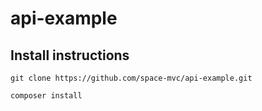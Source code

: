 # api-example

## Install instructions

```git clone https://github.com/space-mvc/api-example.git```

```composer install```
